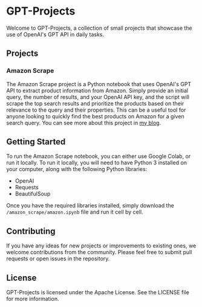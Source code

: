 # GPT-Projects

Welcome to GPT-Projects, a collection of small projects that showcase the use of OpenAI's GPT API in daily tasks.

## Projects

### Amazon Scrape

The Amazon Scrape project is a Python notebook that uses OpenAI's GPT API to extract product information from Amazon. Simply provide an initial query, the number of results, and your OpenAI API key, and the script will scrape the top search results and prioritize the products based on their relevance to the query and their properties. This can be a useful tool for anyone looking to quickly find the best products on Amazon for a given search query. You can see more  about this project in <a href='https://orflow.wordpress.com/2023/04/16/using-gpt-api-to-find-and-compare-products-on-amazon/'>my blog</a>.

## Getting Started

To run the Amazon Scrape notebook, you can either use Google Colab, or run it locally.
To run it locally, you will need to have Python 3 installed on your computer, along with the following Python libraries:

- OpenAI
- Requests
- BeautifulSoup

Once you have the required libraries installed, simply download the `/amazon_scrape/amazon.ipynb` file and run it cell by cell.

## Contributing

If you have any ideas for new projects or improvements to existing ones, we welcome contributions from the community. Please feel free to submit pull requests or open issues in the repository.

## License

GPT-Projects is licensed under the Apache License. See the LICENSE file for more information.
